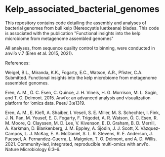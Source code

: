 # Kelp_associated_bacterial_genomes
This repository contains code detailing the assembly and analyses of bacterial genomes from bull kelp (Nereocystis luetkeana) blades. 
This code is associated with the publication "Functional insights into the kelp microbiome from metagenome assembled genomes"

All analyses, from sequence quality control to binning, were conducted in anvi’o v.7 (Eren et al. 2015, 2021).

References:

Weigel, B.L., Miranda, K.K., Fogarty, E.C., Watson, A.R., Pfister, C.A. Submitted. Functional insights into the kelp microbiome from metagenome assembled genomes.

Eren, A. M., Ö. C. Esen, C. Quince, J. H. Vineis, H. G. Morrison, M. L. Sogin, and T. O. Delmont. 2015. Anvi’o: an advanced analysis and visualization platform for ‘omics data. PeerJ 3:e1319.

Eren, A. M., E. Kiefl, A. Shaiber, I. Veseli, S. E. Miller, M. S. Schechter, I. Fink, J. N. Pan, M. Yousef, E. C. Fogarty, F. Trigodet, A. R. Watson, Ö. C. Esen, R. M. Moore, Q. Clayssen, M. D. Lee, V. Kivenson, E. D. Graham, B. D. Merrill, A. Karkman, D. Blankenberg, J. M. Eppley, A. Sjödin, J. J. Scott, X. Vázquez-Campos, L. J. McKay, E. A. McDaniel, S. L. R. Stevens, R. E. Anderson, J. Fuessel, A. Fernandez-Guerra, L. Maignien, T. O. Delmont, and A. D. Willis. 2021. Community-led, integrated, reproducible multi-omics with anvi’o. Nature Microbiology 6:3–6.
